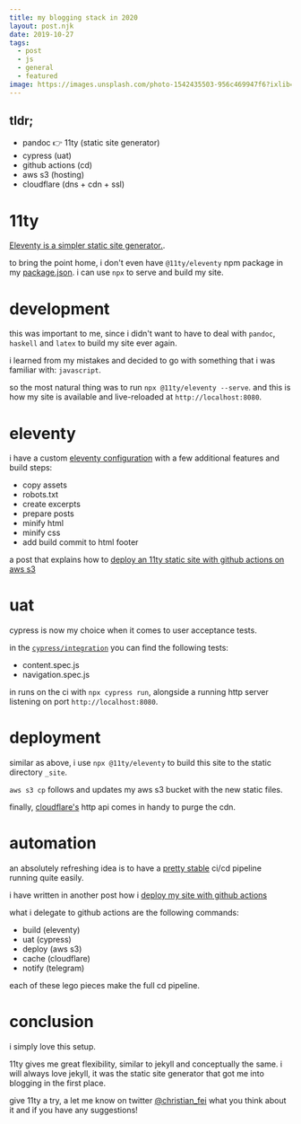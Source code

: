 ```yaml
---
title: my blogging stack in 2020
layout: post.njk
date: 2019-10-27
tags:
  - post
  - js
  - general
  - featured
image: https://images.unsplash.com/photo-1542435503-956c469947f6?ixlib=rb-1.2.1&ixid=eyJhcHBfaWQiOjEyMDd9&auto=format&fit=crop&w=250&q=40
---
```


## tldr;

- pandoc 👉 11ty (static site generator)
- cypress (uat)
- github actions (cd)
- aws s3 (hosting)
- cloudflare (dns + cdn + ssl)

# 11ty

[Eleventy is a simpler static site generator.](https://www.11ty.io).

to bring the point home, i don't even have `@11ty/eleventy` npm package in my [package.json](https://github.com/christian-fei/christian-fei.github.io/blob/master/package.json). i can use `npx` to serve and build my site.

# development

this was important to me, since i didn't want to have to deal with `pandoc`, `haskell` and `latex` to build my site ever again.

i learned from my mistakes and decided to go with something that i was familiar with: `javascript`.

so the most natural thing was to run `npx @11ty/eleventy --serve`. and this is how my site is available and live-reloaded at `http://localhost:8080`.

# eleventy

i have a custom [eleventy configuration](https://github.com/christian-fei/christian-fei.github.io/blob/master/.eleventy.js) with a few additional features and build steps:

- copy assets
- robots.txt
- create excerpts
- prepare posts
- minify html
- minify css
- add build commit to html footer

a post that explains how to [deploy an 11ty static site with github actions on aws s3](/posts/2019-08-29-Deploy-Eleventy-site-with-Github-Actions-on-AWS-S3/)

# uat

cypress is now my choice when it comes to user acceptance tests.

in the [`cypress/integration`](https://github.com/christian-fei/christian-fei.github.io/tree/master/cypress/integration) you can find the following tests:

- content.spec.js
- navigation.spec.js

in runs on the ci with `npx cypress run`, alongside a running http server listening on port `http://localhost:8080`.

# deployment

similar as above, i use `npx @11ty/eleventy` to build this site to the static directory `_site`.

`aws s3 cp` follows and updates my aws s3 bucket with the new static files.

finally, [cloudflare's](https://www.cloudflare.com) http api comes in handy to purge the cdn.

# automation

an absolutely refreshing idea is to have a [pretty stable](https://github.com/christian-fei/christian-fei.github.io/actions) ci/cd pipeline running quite easily.

i have written in another post how i [deploy my site with github actions](https://christianfei.com/posts/2019-08-29-Deploy-Eleventy-site-with-Github-Actions-on-AWS-S3/)

what i delegate to github actions are the following commands:

- build (eleventy)
- uat (cypress)
- deploy (aws s3)
- cache (cloudflare)
- notify (telegram)

each of these lego pieces make the full cd pipeline.

# conclusion

i simply love this setup.

11ty gives me great flexibility, similar to jekyll and conceptually the same.
i will always love jekyll, it was the static site generator that got me into blogging in the first place.

give 11ty a try, a let me know on twitter [@christian_fei](https://twitter.com/christian_fei) what you think about it and if you have any suggestions!